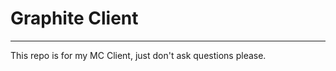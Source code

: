 # Graphite Client
------------------
This repo is for my MC Client, just don't ask questions please.
